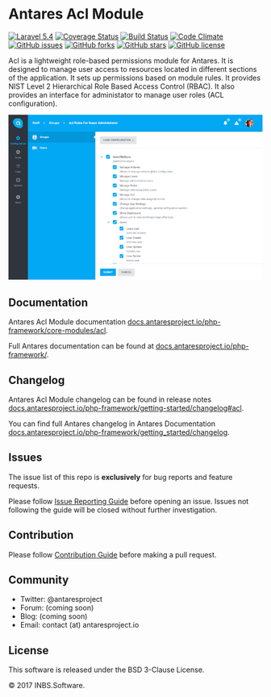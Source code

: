# Antares Acl Module

[![Laravel 5.4](https://img.shields.io/badge/Laravel-5.4-orange.svg)](http://laravel.com)
[![Coverage Status](https://coveralls.io/repos/github/antaresproject/acl/badge.svg?branch=0.9.2)](https://coveralls.io/github/antaresproject/acl?branch=0.9.2)
[![Build Status](https://travis-ci.org/antaresproject/acl.svg?branch=0.9.2)](https://travis-ci.org/antaresproject/acl)
[![Code Climate](https://codeclimate.com/github/antaresproject/acl/badges/gpa.svg)](https://codeclimate.com/github/antaresproject/acl)
[![GitHub issues](https://img.shields.io/github/issues/antaresproject/acl.svg)](https://github.com/antaresproject/acl/issues)
[![GitHub forks](https://img.shields.io/github/forks/antaresproject/acl.svg)](https://github.com/antaresproject/acl/network)
[![GitHub stars](https://img.shields.io/github/stars/antaresproject/acl.svg)](https://github.com/antaresproject/acl/stargazers)
[![GitHub license](https://img.shields.io/badge/license-New%20BSD-blue.svg)](https://raw.githubusercontent.com/antaresproject/project/master/LICENSE)

Acl is a lightweight role-based permissions module for Antares. It is designed to manage user access to resources located in different sections of the application. It sets up permissions based on module rules. It provides  NIST Level 2 Hierarchical Role Based Access Control (RBAC). It also provides an interface for administator to manage user roles (ACL configuration).   

![acl](docs/img/acl.PNG)

## Documentation

Antares Acl Module documentation [docs.antaresproject.io/php-framework/core-modules/acl](http://www.docs.antaresproject.io/php-framework/core-modules/acl).

Full Antares documentation can be found at [docs.antaresproject.io/php-framework/](http://www.docs.antaresproject.io/php-framework/).


## Changelog

Antares Acl Module changelog can be found in release notes [docs.antaresproject.io/php-framework/getting-started/changelog#acl](http://www.docs.antaresproject.io/php-framework/getting-started/changelog#acl).

You can find full Antares changelog in Antares Documentation [docs.antaresproject.io/php-framework/getting_started/changelog](http://www.docs.antaresproject.io/php-framework/getting-started/changelog).

## Issues

The issue list of this repo is **exclusively** for bug reports and feature requests.

Please follow [Issue Reporting Guide](http://www.docs.antaresproject.io/php-framework/getting-started/issues-reporting-guide/) before opening an issue. Issues not following the guide will be closed without further investigation.

## Contribution

Please follow [Contribution Guide](http://www.docs.antaresproject.io/php-framework/getting-started/contributing/) before making a pull request.

## Community

* Twitter: @antaresproject
* Forum: (coming soon)
* Blog: (coming soon)
* Email: contact (at) antaresproject.io


## License

This software is released under the BSD 3-Clause License.

© 2017 INBS.Software.
